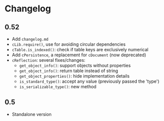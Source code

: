 # Changelog

## 0.52

- Add `changelog.md`
- `cLib.require()`, use for avoiding circular dependencies
- `cTable.is_indexed()`: check if table keys are exclusively numerical
- Add `cPersistence`, a replacement for `cDocument` (now deprecated)
- `cReflection`: several fixes/changes:
  - `get_object_info()`: support objects without properties
  - `get_object_info()`: return table instead of string
  - `get_object_properties()`: hide implementation details
  - `is_standard_type()`: accept any value (previously passed the 'type')
  - `is_serializable_type()`: new method
  
## 0.5

- Standalone version